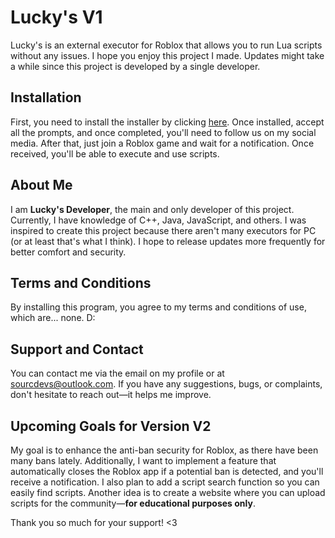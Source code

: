 # Lucky's V1

Lucky's is an external executor for Roblox that allows you to run Lua scripts without any issues. I hope you enjoy this project I made. Updates might take a while since this project is developed by a single developer.

## Installation

First, you need to install the installer by clicking [here](https://lucky.net). Once installed, accept all the prompts, and once completed, you'll need to follow us on my social media. After that, just join a Roblox game and wait for a notification. Once received, you'll be able to execute and use scripts.

## About Me

I am **Lucky's Developer**, the main and only developer of this project. Currently, I have knowledge of C++, Java, JavaScript, and others. I was inspired to create this project because there aren't many executors for PC (or at least that's what I think). I hope to release updates more frequently for better comfort and security.

## Terms and Conditions

By installing this program, you agree to my terms and conditions of use, which are... none. D:

## Support and Contact

You can contact me via the email on my profile or at [sourcdevs@outlook.com](mailto:sourcdevs@outlook.com). If you have any suggestions, bugs, or complaints, don't hesitate to reach out—it helps me improve.

## Upcoming Goals for Version V2

My goal is to enhance the anti-ban security for Roblox, as there have been many bans lately. Additionally, I want to implement a feature that automatically closes the Roblox app if a potential ban is detected, and you'll receive a notification. I also plan to add a script search function so you can easily find scripts. Another idea is to create a website where you can upload scripts for the community—**for educational purposes only**.

Thank you so much for your support! <3
